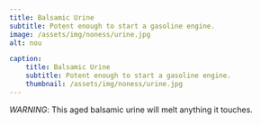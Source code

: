 ```yaml
---
title: Balsamic Urine
subtitle: Potent enough to start a gasoline engine.
image: /assets/img/noness/urine.jpg
alt: nou

caption:
    title: Balsamic Urine
    subtitle: Potent enough to start a gasoline engine.
    thumbnail: /assets/img/noness/urine.jpg
---
```


*WARNING*: This aged balsamic urine will melt anything it touches.